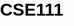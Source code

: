 # CSE111
<!DOCTYPE html>
<html lang="en">
<head>
    <meta charset="UTF-8">
    <meta name="viewport" content="width=device-width, initial-scale=1.0">
    <link rel="stylesheet" href="https://cdnjs.cloudflare.com/ajax/libs/font-awesome/6.0.0/css/all.min.css">
    <style>
        body {
            font-family: 'Arial', sans-serif;
            margin: 0;
            padding: 0;
            background: url('your-background-image.jpg') center/cover no-repeat; /* Add your background image */
            color: #333;
        }

        header {
            background-color: #4CAF50;
            color: white;
            text-align: center;
            padding: 1em;
        }

        h1 {
            margin: 0;
            font-size: 2em; /* Increased font size */
            font-weight: bold;
            color: black; /* Black title color */
        }

        nav {
            text-align: center;
            margin-top: 1em;
        }

        nav a {
            display: inline-block;
            margin: 0.5em;
            padding: 0.5em 1em;
            color: white;
            text-decoration: none;
            background-color: #55acee; /* Blue background color for buttons */
            border-radius: 5px;
            transition: background-color 0.3s ease;
        }

        nav a:hover {
            background-color: #357ebd; /* Darker blue on hover */
        }

        .signup-button {
            background-color: #e74c3c; /* Red background color for Sign Up button */
            cursor: pointer;
        }

        .signup-form {
            display: none;
            text-align: center;
            background-color: #fff;
            padding: 1em;
            border-radius: 8px;
            box-shadow: 0 0 10px rgba(0, 0, 0, 0.1);
        }

        section {
            max-width: 800px;
            margin: 2em auto;
            padding: 1em;
            background-color: #fff;
            border-radius: 8px;
            box-shadow: 0 0 10px rgba(0, 0, 0, 0.1);
        }

        section form {
            background-color: #e0f7fa; /* Light green background color for the form section */
            padding: 1em;
            border-radius: 8px;
        }

        details {
            margin-bottom: 1em;
        }

        details summary {
            cursor: pointer;
            font-weight: bold;
            padding: 0.3em 0.5em; /* Reduced padding */
            background-color: #ddd;
            border: 1px solid #ccc;
            border-radius: 4px;
            position: relative;
            z-index: 1;
        }

        details p {
            margin: 0;
            padding: 0.5em;
            border: 1px solid #ccc;
            border-radius: 4px;
            background-color: #f9f9f9;
            position: relative;
            z-index: 0;
        }

        details:hover p {
            display: block;
        }

        label {
            display: block;
            margin-bottom: 0.5em;
            color: #555;
        }

        input, select, textarea {
            width: 100%;
            padding: 0.5em;
            margin-bottom: 1em;
            border: 1px solid #ccc;
            border-radius: 4px;
            box-sizing: border-box;
        }

        button {
            background-color: #4CAF50;
            color: white;
            padding: 0.5em 1em;
            border: none;
            border-radius: 4px;
            cursor: pointer;
        }

        button:hover {
            background-color: #45a049;
        }

        #confirmationMessage {
            margin-top: 1em;
            font-weight: bold;
            color: #4CAF50;
        }

        .contact-info {
            text-align: center;
            margin-top: 1em;
            font-weight: bold;
        }
        
        /* Style for the dropdown menu */
        .dropdown {
            position: relative;
            display: inline-block;
        }

        .dropdown-content {
            display: none;
            position: absolute;
            background-color: #f9f9f9;
            min-width: 160px;
            box-shadow: 0 8px 16px rgba(0, 0, 0, 0.2);
            z-index: 1;
        }

        .dropdown:hover .dropdown-content {
            display: block;
        }

    </style>
    <title>Pet Sitting and Pet Care Services</title>
</head>
<body>
    <header>
        <h1>Pet Sitting and Pet Care Services</h1>
    </header>

    <nav>
        <a href="#" onclick="displayHomeMessage()">Home <i class="fas fa-home"></i></a>
        <details>
            <summary>About Us <i class="fas fa-info-circle"></i></summary>
            <p>Our mission is to provide high-quality and compassionate care for your pets. We strive to create a positive and safe environment for your furry friends.</p>
            <p>Meet our dedicated team:</p>
            <ul>
                <li>Anurag</li>
                <li>Aryan</li>
                <li>Thaghat</li>
                <!-- Add more team members as needed -->
            </ul>
        </details>
        <!-- Add the dropdown menu under "Contact Us" -->
        <div class="dropdown">
            <a href="#" class="contact-button">Contact Us <i class="fas fa-envelope"></i></a>
            <div class="dropdown-content">
                <p>Email: <a href="mailto:petcare@gmail.com">petcare@gmail.com</a></p>
            </div>
        </div>
        <div class="signup-button" onclick="toggleSignupForm()">Sign Up <i class="fas fa-user-plus"></i></div>
    </nav>

    <div class="signup-form" id="signupForm">
        <h2>Sign Up</h2>
        <!-- Add your signup form fields here -->
        <label for="username">Username:</label>
        <input type="text" id="username" name="username" required>

        <label for="password">Password:</label>
        <input type="password" id="password" name="password" required>

        <button type="button" onclick="submitSignupForm()">Submit</button>
    </div>

    <section>
        <h2>Our Services</h2>
        <p>We offer professional pet sitting and care services. Fill out the form below to book our services.</p>

        <form id="bookingForm">
            <label for="petName">Pet Name:</label>
            <input type="text" id="petName" name="petName" required>

            <label for="serviceType">Service Type:</label>
            <select id="serviceType" name="serviceType" required>
                <option value="petSitting">Pet Sitting</option>
                <option value="dogWalking">Dog Walking</option>
                <option value="feeding">Feeding</option>
            </select>

            <label for="date">Date:</label>
            <input type="date" id="date" name="date" required>

            <label for="additionalInfo">Additional Information:</label>
            <textarea id="additionalInfo" name="additionalInfo" rows="4"></textarea>

            <button type="button" onclick="submitForm()">Submit</button>
        </form>

        <div id="confirmationMessage"></div>
    </section>

    <section class="contact-info">
        <h2>Contact Us</h2>
        <p>For inquiries, please contact us at: <br> <a href="tel:+18575757747">857-575-7747</a></p>
    </section>

    <script>
        function toggleSignupForm() {
            var signupForm = document.getElementById("signupForm");
            signupForm.style.display = (signupForm.style.display === "none" || signupForm.style.display === "") ? "block" : "none";
        }

        function submitSignupForm() {
            // Add logic to handle signup form submission
            // You can use AJAX or other techniques to send data to the server
            alert("Signup form submitted!");
        }

        function submitForm() {
            // Get form values
            var petName = document.getElementById("petName").value;
            var serviceType = document.getElementById("serviceType").value;
            var date = document.getElementById("date").value;
            var additionalInfo = document.getElementById("additionalInfo").value;

            // Basic form validation
            if (!petName || !serviceType || !date) {
                alert("Please fill out all required fields.");
                return;
            }

            // Create a confirmation message
            var confirmationMessage = `Thank you, ${petName}! You have successfully booked ${serviceType} for ${date}.`;

            // Display the confirmation message
            document.getElementById("confirmationMessage").innerText = confirmationMessage;

            // Optionally, you can send the form data to a server using AJAX or fetch for further processing.
        }

        function displayHomeMessage() {
            alert("You are on the Home page!");
        }
    </script>
</body>
</html>





